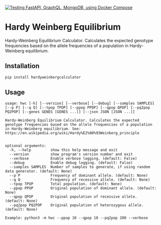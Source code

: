 [![Testing FastAPI, GraphQL, MongoDB, using Docker Compose](https://github.com/dellius-alexander/Hardy-Weinberg/actions/workflows/deploy.yml/badge.svg)](https://github.com/dellius-alexander/Hardy-Weinberg/actions/workflows/deploy.yml)

# Hardy Weinberg Equilibrium


Hardy-Weinberg Equilibrium Calculator. Calculates the expected 
genotype frequencies based on the allele frequencies of a 
population in Hardy-Weinberg equilibrium.

## Installation

```bash
pip install hardyweinbergcalculator
```

## Usage

```text
usage: hwc [-h] [--version] [--verbose] [--debug] [--samples SAMPLES] [--p P] [--q Q] [--tpop TPOP] [--ppop PPOP] [--qpop QPOP] [--pq2pop PQ2POP] [--genes GENES [GENES ...]] [--json JSON [JSON ...]]

Hardy-Weinberg Equilibrium Calculator. Calculates the expected genotype frequencies based on the allele frequencies of a population in Hardy-Weinberg equilibrium. See: https://en.wikipedia.org/wiki/Hardy%E2%80%93Weinberg_principle


optional arguments:
  -h, --help         show this help message and exit
  --version          show program's version number and exit
  --verbose          Enable verbose logging. (default: False)
  --debug            Enable debug logging. (default: False)
  --samples SAMPLES  Number of samples to generate, if using random data generator. (default: None)
  --p P              Frequency of dominant allele. (default: None)
  --q Q              Frequency of recessive allele. (default: None)
  --tpop TPOP        Total population. (default: None)
  --ppop PPOP        Original population of dominant allele. (default: None)
  --qpop QPOP        Original population of recessive allele. (default: None)
  --pq2pop PQ2POP    Original population of heterozygous allele. (default: None)

Example: python3 -m hwc --ppop 10 --qpop 10 --pq2pop 200 --verbose
```
